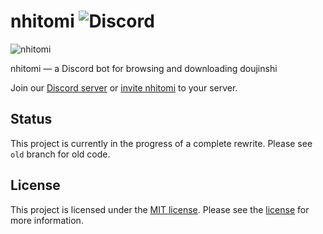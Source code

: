 # nhitomi ![Discord](https://img.shields.io/discord/515395714264858653.svg?label=Discord)

![nhitomi](https://github.com/chiyadev/nhitomi/raw/master/nhitomi.png)

nhitomi — a Discord bot for browsing and downloading doujinshi

Join our [Discord server](https://discord.gg/JFNga7q) or [invite nhitomi](https://discordapp.com/oauth2/authorize?client_id=515386276543725568&scope=bot&permissions=347200) to your server.

## Status

This project is currently in the progress of a complete rewrite. Please see `old` branch for old code.

## License

This project is licensed under the [MIT license](https://opensource.org/licenses/MIT). Please see the [license](LICENSE) for more information.
